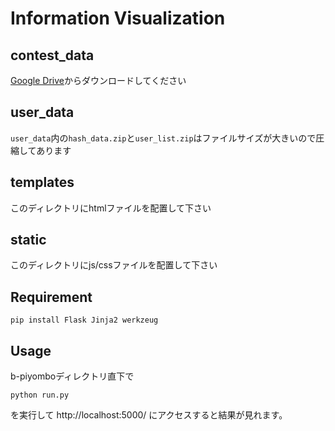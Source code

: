# Information Visualization

## contest_data
[Google Drive](https://drive.google.com/open?id=1q_qYlU_8CXlPlPt0KQPVpBp6f18PrVkB)からダウンロードしてください

## user_data
`user_data`内の`hash_data.zip`と`user_list.zip`はファイルサイズが大きいので圧縮してあります

## templates
このディレクトリにhtmlファイルを配置して下さい

## static
このディレクトリにjs/cssファイルを配置して下さい

## Requirement
```
pip install Flask Jinja2 werkzeug
```

## Usage
b-piyomboディレクトリ直下で
```
python run.py
```
を実行して http://localhost:5000/ にアクセスすると結果が見れます。

